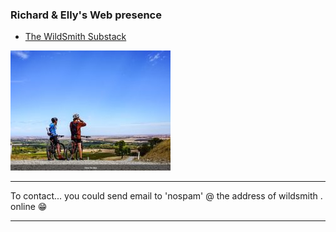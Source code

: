 ### Richard & Elly's Web presence

- [The WildSmith Substack](https://wildsmith.substack.com/)  


![US](FieldImage.jpg)

---
 To contact... you could send email to 'nospam' @ the address of wildsmith  .  online 😁
 
 ---

